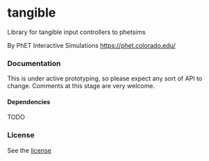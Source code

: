 tangible
=======================================================

Library for tangible input controllers to phetsims

By PhET Interactive Simulations
https://phet.colorado.edu/

### Documentation
This is under active prototyping, so please expect any sort of API to change. Comments at this stage are very welcome.

#### Dependencies

TODO

### License
See the [license](LICENSE)